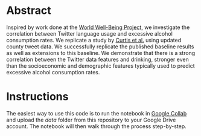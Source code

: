 # Abstract

Inspired by work done at the [World Well-Being Project](https://www.wwbp.org/), we investigate the correlation between Twitter language usage and excessive alcohol consumption rates. We replicate a study by [Curtis et al.](https://journals.plos.org/plosone/article?id=10.1371/journal.pone.0194290) using updated county tweet data. We successfully replicate the published baseline results as well as extensions to this baseline. We demonstrate that there is a strong correlation between the Twitter data features and drinking, stronger even than the socioeconomic and demographic features typically used to predict excessive alcohol consumption rates.

# Instructions

The easiest way to use this code is to run the notebook in [Google Collab](https://colab.research.google.com/notebooks/intro.ipynb?utm_source=scs-index#recent=true) and upload the *data* folder from this repository to your Google Drive account. The notebook will then walk through the process step-by-step.

